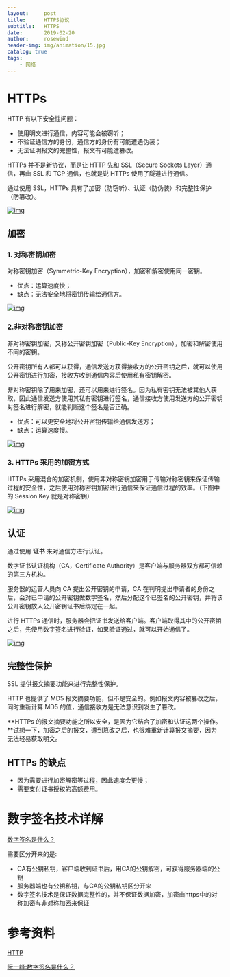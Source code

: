 ```yaml
---
layout:     post
title:      HTTPS协议
subtitle:   HTTPS
date:       2019-02-20
author:     rosewind
header-img: img/animation/15.jpg
catalog: true
tags:
    - 网络
---
```

# HTTPs

HTTP 有以下安全性问题：

- 使用明文进行通信，内容可能会被窃听；
- 不验证通信方的身份，通信方的身份有可能遭遇伪装；
- 无法证明报文的完整性，报文有可能遭篡改。

HTTPs 并不是新协议，而是让 HTTP 先和 SSL（Secure Sockets Layer）通信，再由 SSL 和 TCP 通信，也就是说 HTTPs 使用了隧道进行通信。

通过使用 SSL，HTTPs 具有了加密（防窃听）、认证（防伪装）和完整性保护（防篡改）。

[![img](https://github.com/CyC2018/CS-Notes/raw/master/docs/notes/pics/ssl-offloading.jpg)](https://github.com/CyC2018/CS-Notes/blob/master/docs/notes/pics/ssl-offloading.jpg)

## 加密

### 1. 对称密钥加密

对称密钥加密（Symmetric-Key Encryption），加密和解密使用同一密钥。

- 优点：运算速度快；
- 缺点：无法安全地将密钥传输给通信方。

[![img](https://github.com/CyC2018/CS-Notes/raw/master/docs/notes/pics/7fffa4b8-b36d-471f-ad0c-a88ee763bb76.png)](https://github.com/CyC2018/CS-Notes/blob/master/docs/notes/pics/7fffa4b8-b36d-471f-ad0c-a88ee763bb76.png)

### 2.非对称密钥加密

非对称密钥加密，又称公开密钥加密（Public-Key Encryption），加密和解密使用不同的密钥。

公开密钥所有人都可以获得，通信发送方获得接收方的公开密钥之后，就可以使用公开密钥进行加密，接收方收到通信内容后使用私有密钥解密。

非对称密钥除了用来加密，还可以用来进行签名。因为私有密钥无法被其他人获取，因此通信发送方使用其私有密钥进行签名，通信接收方使用发送方的公开密钥对签名进行解密，就能判断这个签名是否正确。

- 优点：可以更安全地将公开密钥传输给通信发送方；
- 缺点：运算速度慢。

[![img](https://github.com/CyC2018/CS-Notes/raw/master/docs/notes/pics/39ccb299-ee99-4dd1-b8b4-2f9ec9495cb4.png)](https://github.com/CyC2018/CS-Notes/blob/master/docs/notes/pics/39ccb299-ee99-4dd1-b8b4-2f9ec9495cb4.png)

### 3. HTTPs 采用的加密方式

HTTPs 采用混合的加密机制，使用非对称密钥加密用于传输对称密钥来保证传输过程的安全性，之后使用对称密钥加密进行通信来保证通信过程的效率。（下图中的 Session Key 就是对称密钥）

[![img](https://github.com/CyC2018/CS-Notes/raw/master/docs/notes/pics/How-HTTPS-Works.png)](https://github.com/CyC2018/CS-Notes/blob/master/docs/notes/pics/How-HTTPS-Works.png)

## 认证

通过使用 **证书** 来对通信方进行认证。

数字证书认证机构（CA，Certificate Authority）是客户端与服务器双方都可信赖的第三方机构。

服务器的运营人员向 CA 提出公开密钥的申请，CA 在判明提出申请者的身份之后，会对已申请的公开密钥做数字签名，然后分配这个已签名的公开密钥，并将该公开密钥放入公开密钥证书后绑定在一起。

进行 HTTPs 通信时，服务器会把证书发送给客户端。客户端取得其中的公开密钥之后，先使用数字签名进行验证，如果验证通过，就可以开始通信了。

[![img](https://github.com/CyC2018/CS-Notes/raw/master/docs/notes/pics/2017-06-11-ca.png)](https://github.com/CyC2018/CS-Notes/blob/master/docs/notes/pics/2017-06-11-ca.png)

## 完整性保护

SSL 提供报文摘要功能来进行完整性保护。

HTTP 也提供了 MD5 报文摘要功能，但不是安全的。例如报文内容被篡改之后，同时重新计算 MD5 的值，通信接收方是无法意识到发生了篡改。

**HTTPs 的报文摘要功能之所以安全，是因为它结合了加密和认证这两个操作。**试想一下，加密之后的报文，遭到篡改之后，也很难重新计算报文摘要，因为无法轻易获取明文。

## HTTPs 的缺点

- 因为需要进行加密解密等过程，因此速度会更慢；
- 需要支付证书授权的高额费用。



# 数字签名技术详解

[数字签名是什么？](http://www.ruanyifeng.com/blog/2011/08/what_is_a_digital_signature.html)

需要区分开来的是:

- CA有公钥私钥，客户端收到证书后，用CA的公钥解密，可获得服务器端的公钥
- 服务器端也有公钥私钥，与CA的公钥私钥区分开来
- 数字签名技术是保证数据完整性的，并不保证数据加密，加密由https中的对称加密与非对称加密来保证

# 参考资料

[HTTP](https://github.com/CyC2018/CS-Notes/blob/master/docs/notes/HTTP.md)

[阮一峰:数字签名是什么？](http://www.ruanyifeng.com/blog/2011/08/what_is_a_digital_signature.html)


